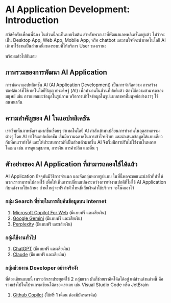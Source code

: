 # AI Application Development: Introduction

สวัสดีครับเพื่อนพี่น้อง ในส่วนนี้จะเป็นบทเริ่มต้น สำหรับพวกเราที่พัฒนาแอพพลิเคชั่นอยู่แล้ว ไม่ว่าจะเป็น Desktop App, Web App, Mobile App, หรือ chatbot และสนใจที่จะนำเทคโนโลยี AI เข้ามาใช้งานเป็นส่วนหนึ่งของระบบที่ให้บริการ User ของเรานะ

พร้อมแล้วไปกันเลย

## ภาพรวมของการพัฒนา AI Application

การพัฒนาแอปพลิเคชัน AI (AI Application Development) เป็นการจำกัดความ การสร้างซอฟต์แวร์ที่ใช้เทคโนโลยีปัญญาประดิษฐ์ (AI) เพื่อทำงานในส่วนที่ปกติแล้ว ต้องใช้ความสามารถของมนุษย์ เช่น การแยกแยะข้อมูลในรูปภาพ หรือการเข้าใจข้อมูลในรูปแบบภาษาที่มนุษย์อย่างเราๆ ใช้สนทนากัน

## ความสำคัญของ AI ในแอปพลิเคชัน

เราเริ่มเห็นภาพชัดเจนมากขึ้นเรื่อยๆ ว่าเทคโนโลยี AI กำลังเข้ามาเปลี่ยนการทำงานในอุตสาหกรรมต่างๆ โดย AI ทำให้แอปพลิเคชัน เริ่มมีความฉลาดในการเข้าใจบริบท และนำเสนอข้อมูลได้แบบเดียวกับที่คนเราทำได้ และให้ประสบการณ์ที่เป็นส่วนตัวมากขึ้น AI จึงเริ่มมีการปรับไปใช้งานในหลายโดเมน เช่น การดูแลสุขภาพ, การเงิน การค้าปลีก และอื่น ๆ

## ตัวอย่างของ AI Application ที่สามารถลองใช้ได้แล้ว 

AI Application ปัจจุบันมีวิธีการจำแนก และจัดกลุ่มหลายรูปแบบ ในที่นี้พลจะขอแนะนำตัวที่ทำให้พวกเราสามารถไปลองใช้ เพื่อให้เห็นการเปลี่ยนแปลงระหว่างการทำงานปกติที่ไม่ใช้ AI Application กับหลังจากใช้แล้วนะ ส่วนใหญ่จะฟรี ถ้าตัวไหนมีเสียเงินค่าใช้บริการ จะโน๊ตเอาไว้ 

### กลุ่ม Search ที่ช่วยในการสืบค้นข้อมูลบน Internet

1. [Microsoft Copilot For Web](https://copilot.microsoft.com/) (มีแบบฟรี และเสียเงิน)
2. [Google Gemini](https://gemini.google.com/app) (มีแบบฟรี และเสียเงิน)
3. [Perplexity](https://www.perplexity.ai/) (มีแบบฟรี และเสียเงิน)

### กลุ่มใช้งานทั่วไป

1. [ChatGPT](https://chatgpt.com) (มีแบบฟรี และเสียเงิน)
2. [Claude](https://claude.ai/) (มีแบบฟรี และเสียเงิน)

### กลุ่มช่วยงาน Developer อย่างจริงจัง

ที่ต้องเขียนแบบนี้ เพราะถ้าเราประยุกต์ใช้ 2 กลุ่มแรก มันก็ช่วยเราคิดโค้ดได้อยู่ แต่ส่วนด้านล่างนี้ คือรวมเข้าไปในโปรแกรมเขียนโค้ดของเราเลย เช่น Visual Studio Code หรือ JetBrain

1. [Github Copilot](https://github.com/features/copilot) (ใช้ฟรี 1 เดือน ต้องมีบัตรเครดิต)

